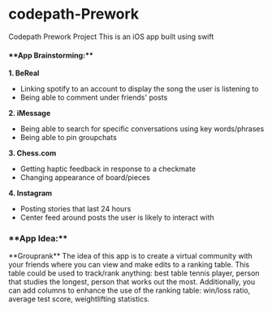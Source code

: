 # codepath-Prework
Codepath Prework Project
This is an iOS app built using swift

<h4>**App Brainstorming:**</h4>

**1. BeReal**
 - Linking spotify to an account to display the song the user is listening to
 - Being able to comment under friends' posts
 
**2. iMessage**
 - Being able to search for specific conversations using key words/phrases
 - Being able to pin groupchats

**3. Chess.com**
 - Getting haptic feedback in response to a checkmate
 - Changing appearance of board/pieces

**4. Instagram**
 - Posting stories that last 24 hours
 - Center feed around posts the user is likely to interact with
 
<h3>**App Idea:**</h3>
 **Grouprank**
 The idea of this app is to create a virtual community with your friends where you can view and make edits to a ranking table. This table could be used to track/rank anything: best table tennis player, person that studies the longest, person that works out the most. Additionally, you can add columns to enhance the use of the ranking table: win/loss ratio, average test score, weightlifting statistics. 

